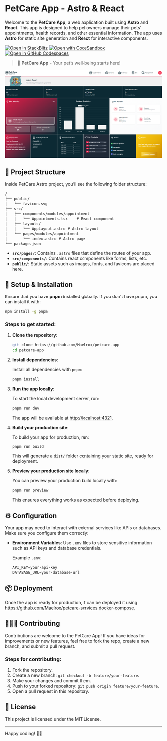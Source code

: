 
# PetCare App - Astro & React

Welcome to the **PetCare App**, a web application built using **Astro** and **React**. This app is designed to help pet owners manage their pets' appointments, health records, and other essential information. The app uses **Astro** for static site generation and **React** for interactive components.

[![Open in StackBlitz](https://developer.stackblitz.com/img/open_in_stackblitz.svg)](https://stackblitz.com/github/withastro/astro/tree/latest/examples/basics)
[![Open with CodeSandbox](https://assets.codesandbox.io/github/button-edit-lime.svg)](https://codesandbox.io/p/sandbox/github/withastro/astro/tree/latest/examples/basics)
[![Open in GitHub Codespaces](https://github.com/codespaces/badge.svg)](https://codespaces.new/withastro/astro?devcontainer_path=.devcontainer/basics/devcontainer.json)

> 🐾 **PetCare App** - Your pet’s well-being starts here!

![PetCare App](./src/assets/main-image-app.png)

## 🚀 Project Structure

Inside PetCare Astro project, you’ll see the following folder structure:

```text
/
├── public/
│   └── favicon.svg
├── src/
│   ├── components/modules/appointment
│   │   └── Appointments.tsx    # React component
│   ├── layouts/
│   │   └── AppLayout.astro # Astro layout
│   └── pages/modules/appointment
│       └── index.astro # Astro page
└── package.json
```

- **`src/pages/`**: Contains `.astro` files that define the routes of your app.
- **`src/components/`**: Contains react components like forms, lists, etc.
- **`public/`**: Static assets such as images, fonts, and favicons are placed here.

## 🧞 Setup & Installation

Ensure that you have **pnpm** installed globally. If you don't have pnpm, you can install it with:

```bash
npm install -g pnpm
```

### Steps to get started:

1. **Clone the repository**:

   ```bash
   git clone https://github.com/Maelrox/petcare-app
   cd petcare-app
   ```

2. **Install dependencies**:

   Install all dependencies with `pnpm`:

   ```bash
   pnpm install
   ```

3. **Run the app locally**:

   To start the local development server, run:

   ```bash
   pnpm run dev
   ```

   The app will be available at [http://localhost:4321](http://localhost:4321).

4. **Build your production site**:

   To build your app for production, run:

   ```bash
   pnpm run build
   ```

   This will generate a `dist/` folder containing your static site, ready for deployment.

5. **Preview your production site locally**:

   You can preview your production build locally with:

   ```bash
   pnpm run preview
   ```

   This ensures everything works as expected before deploying.

## ⚙️ Configuration

Your app may need to interact with external services like APIs or databases. Make sure you configure them correctly:

- **Environment Variables**: Use `.env` files to store sensitive information such as API keys and database credentials.
  
  Example `.env`:
  
  ```env
  API_KEY=your-api-key
  DATABASE_URL=your-database-url
  ```

## 📦 Deployment

Once the app is ready for production, it can be deployed it using https://github.com/Maelrox/petcare-services docker-compose.

## 🧑‍🤝‍🧑 Contributing

Contributions are welcome to the PetCare App! If you have ideas for improvements or new features, feel free to fork the repo, create a new branch, and submit a pull request.

### Steps for contributing:

1. Fork the repository.
2. Create a new branch: `git checkout -b feature/your-feature`.
3. Make your changes and commit them.
4. Push to your forked repository: `git push origin feature/your-feature`.
5. Open a pull request in this repository.

## 📝 License

This project is licensed under the MIT License.

---

Happy coding! 🐶🐱
